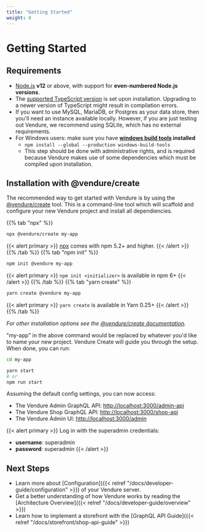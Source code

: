 ```yaml
---
title: "Getting Started"
weight: 0
---
```


# Getting Started

## Requirements
 
* [Node.js](https://nodejs.org/en/) **v12** or above, with support for **even-numbered Node.js versions**.
* The [supported TypeScript version](https://github.com/vendure-ecommerce/vendure/blob/master/packages/create/src/constants.ts#L7) is set upon installation. Upgrading to a newer version of TypeScript might result in compilation errors.
* If you want to use MySQL, MariaDB, or Postgres as your data store, then you'll need an instance available locally. However, if you are just testing out Vendure, we recommend using SQLite, which has no external requirements.
* For Windows users: make sure you have **[windows build tools](https://www.npmjs.com/package/windows-build-tools) installed**
  * `npm install --global --production windows-build-tools`
  * This step should be done with administrative rights, and is required because Vendure makes use of some dependencies which must be compiled upon installation.
 
## Installation with @vendure/create

The recommended way to get started with Vendure is by using the [@vendure/create](https://github.com/vendure-ecommerce/vendure/tree/master/packages/create) tool. This is a command-line tool which will scaffold and configure your new Vendure project and install all dependiencies.

{{% tab "npx" %}}
```sh
npx @vendure/create my-app
```

{{< alert primary >}}
[npx](https://medium.com/@maybekatz/introducing-npx-an-npm-package-runner-55f7d4bd282b) comes with npm 5.2+ and higher.
{{< /alert >}}
{{% /tab %}}
{{% tab "npm init" %}}
```sh
npm init @vendure my-app
```
{{< alert primary >}}
`npm init <initializer>` is available in npm 6+
{{< /alert >}}
{{% /tab %}}
{{% tab "yarn create" %}}
```sh
yarn create @vendure my-app
```
{{< alert primary >}}
`yarn create` is available in Yarn 0.25+
{{< /alert >}}
{{% /tab %}}

*For other installation options see the [@vendure/create documentation](https://github.com/vendure-ecommerce/vendure/blob/master/packages/create/README.md).*


"my-app" in the above command would be replaced by whatever you'd like to name your new project.
Vendure Create will guide you through the setup. When done, you can run:

```sh
cd my-app

yarn start
# or
npm run start
```

Assuming the default config settings, you can now access:

* The Vendure Admin GraphQL API: [http://localhost:3000/admin-api](http://localhost:3000/admin-api)
* The Vendure Shop GraphQL API: [http://localhost:3000/shop-api](http://localhost:3000/shop-api)
* The Vendure Admin UI: [http://localhost:3000/admin](http://localhost:3000/admin)

{{< alert primary >}}
Log in with the superadmin credentials:

* **username**: superadmin
* **password**: superadmin
{{< /alert >}}

## Next Steps

* Learn more about [Configuration]({{< relref "/docs/developer-guide/configuration" >}}) of your Vendure server.
* Get a better understanding of how Vendure works by reading the [Architecture Overview]({{< relref "/docs/developer-guide/overview" >}})
* Learn how to implement a storefront with the [GraphQL API Guide]({{< relref "/docs/storefront/shop-api-guide" >}})
